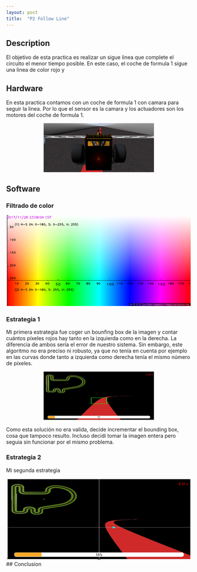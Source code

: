 ```yaml
---
layout: post
title:  "P2 Follow Line"
---
```


## Description
El objetivo de esta practica es realizar un sigue linea que complete el circuito el menor tiempo posible. En este caso, el coche de formula 1 sigue una linea de color rojo y

## Hardware

En esta practica contamos con un coche de formula 1 con camara para seguir la linea.
Por lo que el sensor es la camara y los actuadores son los motores del coche de formula 1.

<div style="text-align: center;">
    <img src="/assets/images/p2/Captura desde 2024-10-11 10-03-10.png" alt="HSV" style= "width: 300px">
</div>

## Software

### Filtrado de color

<div style="text-align: center;">
    <img src="/assets/images/p2/gyuw4.png" alt="HSV" style= "width: 500px">
</div>

### Estrategia 1
Mi primera estrategia fue coger un bounfing box de la imagen y contar cuántos píxeles rojos hay tanto en la izquierda como en la derecha. La diferencia de ambos sería el error de nuestro sistema.
Sin embargo, este algoritmo no era preciso ni robusto, ya que no tenía en cuenta por ejemplo en las curvas donde tanto a izquierda como derecha tenía el mismo número de píxeles.

<div style="text-align: center;">
    <img src="/assets/images/p2/Captura desde 2024-10-11 09-34-36.png" alt="HSV" style= "width: 300px">
</div>

Como esta solución no era valida, decide incrementar el bounding box, cosa que tampoco resulto. Incluso decidi tomar la imagen entera pero seguia sin funcionar por el mismo problema.

### Estrategia 2

Mi segunda estrategia 




<div style="text-align: center;">
    <img src="/assets/images/p2/Captura desde 2024-10-10 17-11-46.png" alt="dibujo" style= "width: 500px">
</div>
## Conclusion
